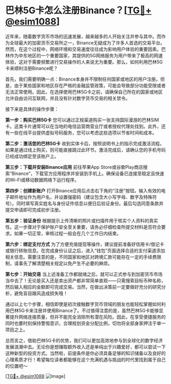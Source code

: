 # 巴林5G卡怎么注册Binance？[[TG💪+ @esim1088](https://t.me/s/esim1088)]

近年来，随着数字货币市场的迅速发展，越来越多的人开始关注并参与其中。而作为全球最大的加密货币交易所之一，Binance无疑成为了许多人首选的交易平台。然而，在这个过程中，网络环境和交易速度往往成为影响用户体验的重要因素。巴林作为中东地区的一个重要国家，其提供的5G网络服务为用户带来了极高的网速体验，这对于需要频繁进行交易操作的人来说尤为重要。那么，如何利用巴林5G卡来顺利注册Binance呢？

首先，我们需要明确一点：Binance本身并不限制任何国家或地区的用户注册。但是，由于某些国家和地区存在严格的金融监管政策，可能会导致部分功能受限或者无法正常使用。因此，在选择使用巴林5G卡之前，请确保自己所在的国家或地区允许自由访问互联网，并且没有针对数字货币交易的相关禁令。

接下来是具体的操作步骤：

**第一步：购买巴林5G卡**
您可以通过正规渠道购买一张支持国际漫游的巴林SIM卡。这类卡片通常可以在当地的电信运营商营业厅或者授权代理处找到。此外，还有一些在线平台提供虚拟号码服务，您可以考虑这些选项以节省时间和成本。

**第二步：激活您的巴林5G卡**
收到实体卡后，按照说明书上的指示完成激活流程。如果是通过线上购买，则可能直接跳过此环节。激活完成后，请确认您的手机号码已经成功绑定至该账户上。

**第三步：下载并安装Binance应用**
前往苹果App Store或谷歌Play商店搜索“Binance”，下载官方应用程序并安装到手机上。确保设备已连接至稳定且快速的Wi-Fi或移动数据网络下运行程序。

**第四步：创建新账户**
打开Binance应用后点击右下角的“注册”按钮。输入有效的电子邮件地址作为用户名，并设置强密码（建议包含大小写字母、数字及特殊符号）。同时填写真实姓名与身份证件信息以便日后验证身份。最后勾选同意条款并提交申请即可完成初步注册。

**第五步：验证身份**
根据提示上传清晰的照片或扫描件用于核实个人资料的真实性。这一步骤对于保护账户安全至关重要，请务必仔细检查所提交材料是否符合要求。如果一切正常，审核过程一般会在几个工作日内结束。

**第六步：绑定支付方式**
为了方便充值提现等操作，建议提前准备好信用卡/借记卡或银行转账信息。在完成身份认证之后，进入“钱包”页面选择合适的支付渠道添加相关信息。需要注意的是，不同国家和地区对跨境汇款可能存在一定的手续费限制，请事先了解清楚相关规定以免产生不必要的麻烦。

**第七步：开始交易**
当上述准备工作都就绪之后，就可以正式参与到加密货币市场当中去了！无论是买入还是卖出资产都非常简单直观——只需搜索目标币种名称，然后输入相应的金额即可完成交易。当然，在做出决策前一定要做好充分的研究分析，避免盲目跟风造成损失哦！

通过以上七个步骤，相信即使是初次接触数字货币领域的朋友也能轻松掌握如何利用巴林5G卡来注册并使用Binance了。不过值得注意的是，虽然巴林5G卡能够显著提升网络连接质量，但并不能完全消除所有潜在风险。因此，在享受便捷服务的同时也要时刻保持警惕意识，合理规划资金分配比例，切勿将全部身家押注于单一项目之上。

总而言之，借助巴林5G卡的优势，我们可以更加高效地参与到全球化的数字经济发展浪潮中去。无论你是想赚取额外收入还是单纯出于兴趣爱好，都可以尝试一下这种新型的投资方式。当然啦，前提条件是你必须具备足够的知识储备以及良好的心理素质才行！希望每位读者都能够在这个充满机遇与挑战的时代里找到属于自己的位置吧～

[[TG💪+ @esim1088](https://t.me/s/esim1088) ![Image](https://i.postimg.cc/4NQfJmqS/Snipaste-2025-05-13-00-14-12.png)]